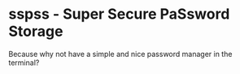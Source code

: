 # sspss - Super Secure PaSsword Storage

Because why not have a simple and nice password manager in the terminal?
